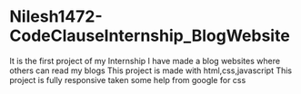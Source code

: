 # Nilesh1472-CodeClauseInternship_BlogWebsite
It is the first project of my Internship 
I have made a blog websites where others can read my blogs
This project is made with html,css,javascript
This project is fully responsive
taken some help from google for css
